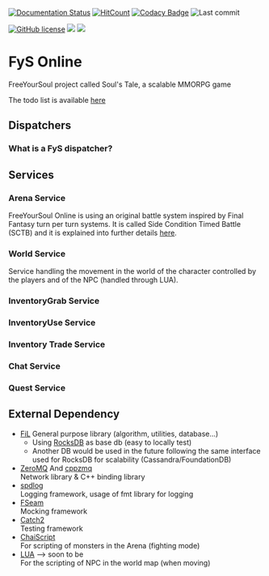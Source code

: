 [![Documentation Status](https://readthedocs.org/projects/fys/badge/?version=latest)](https://fys.readthedocs.io/en/latest/?badge=latest)
[![HitCount](http://hits.dwyl.io/FreeYourSoul/FyS.svg)](http://hits.dwyl.io/FreeYourSoul/FyS)
[![Codacy Badge](https://app.codacy.com/project/badge/Grade/2c227695c9824450a0b9bae3c6b881e0)](https://www.codacy.com/manual/FreeYourSoul/FyS?utm_source=github.com&amp;utm_medium=referral&amp;utm_content=FreeYourSoul/FyS&amp;utm_campaign=Badge_Grade)
![Last commit](https://img.shields.io/github/last-commit/FreeYourSoul/FyS.svg)

[![GitHub license](https://img.shields.io/badge/license-MIT-blue.svg)](https://raw.githubusercontent.com/FreeYourSoul/FyS/master/LICENSE)
[![](https://tokei.rs/b1/github/XAMPPRocky/tokei?category=files)](https://github.com/XAMPPRocky/tokei)
[![](https://tokei.rs/b1/github/XAMPPRocky/tokei?category=code)](https://github.com/XAMPPRocky/tokei)


# FyS Online

FreeYourSoul project called Soul's Tale, a scalable MMORPG game

The todo list is available [here](https://trello.com/b/lMR8LAve/fysgithubtodo)

## Dispatchers

### What is a FyS dispatcher?

## Services

### Arena Service

FreeYourSoul Online is using an original battle system inspired by Final Fantasy turn per turn systems. It is called Side Condition Timed Battle (SCTB) and it is explained into further details [here](docs/services/Arena_BattleSystem.md#arena).

### World Service

Service handling the movement in the world of the character controlled by the players and of the NPC (handled through LUA).

### InventoryGrab Service

### InventoryUse Service

### Inventory Trade Service

### Chat Service

### Quest Service


## External Dependency

* [FiL](https://github.com/FreeYourSoul/FiL)
    General purpose library (algorithm, utilities, database...)
    * Using [RocksDB](https://github.com/facebook/rocksdb) as base db (easy to locally test)
    * Another DB would be used in the future following the same interface used for RocksDB for scalability (Cassandra/FoundationDB)
* [ZeroMQ](https://github.com/zeromq/libzmq) And [cppzmq](https://github.com/zeromq/cppzmq)  
    Network library & C++ binding library
* [spdlog](https://github.com/gabime/spdlog)  
    Logging framework, usage of fmt library for logging
* [FSeam](https://github.com/FreeYourSoul/FSeam)  
    Mocking framework
* [Catch2](https://github.com/catchorg/Catch2)  
    Testing framework
* [ChaiScript](https://github.com/ChaiScript/ChaiScript)  
    For scripting of monsters in the Arena (fighting mode)
* [LUA](https://github.com/lua/lua)   --> soon to be  
    For the scripting of NPC in the world map (when moving)
